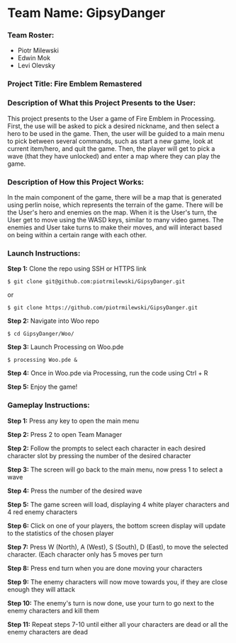 # Team Name: GipsyDanger

### Team Roster: 
* Piotr Milewski
* Edwin Mok
* Levi Olevsky

### Project Title: Fire Emblem Remastered

### Description of What this Project Presents to the User:
This project presents to the User a game of Fire Emblem in Processing. First, the use will be asked to pick a desired nickname, and then select a hero to be used in the game. Then, the user will be guided to a main menu to pick between several commands, such as start a new game, look at current item/hero, and quit the game. Then, the player will get to pick a wave (that they have unlocked) and enter a map where they can play the game.

### Description of How this Project Works:
In the main component of the game, there will be a map that is generated using perlin noise, which represents the terrain of the game. There will be the User's hero and enemies on the map. When it is the User's turn, the User get to move using the WASD keys, similar to many video games. The enemies and User take turns to make their moves, and will interact based on being within a certain range with each other.

### Launch Instructions:
**Step 1:** Clone the repo using SSH or HTTPS link
```
$ git clone git@github.com:piotrmilewski/GipsyDanger.git
```
or 
```
$ git clone https://github.com/piotrmilewski/GipsyDanger.git
```
**Step 2:** Navigate into Woo repo
```
$ cd GipsyDanger/Woo/
```
**Step 3:** Launch Processing on Woo.pde
```
$ processing Woo.pde &
```
**Step 4:** Once in Woo.pde via Processing, run the code using Ctrl + R

**Step 5:** Enjoy the game!
 
### Gameplay Instructions:
**Step 1:** Press any key to open the main menu

**Step 2:** Press 2 to open Team Manager

**Step 2:** Follow the prompts to select each character in each desired character slot by pressing the number of the desired character

**Step 3:** The screen will go back to the main menu, now press 1 to select a wave

**Step 4:** Press the number of the desired wave

**Step 5:** The game screen will load, displaying 4 white player characters and 4 red enemy characters

**Step 6:** Click on one of your players, the bottom screen display will update to the statistics of the chosen player

**Step 7:** Press W (North), A (West), S (South), D (East), to move the selected character. (Each character only has 5 moves per turn

**Step 8:** Press end turn when you are done moving your characters

**Step 9:** The enemy characters will now move towards you, if they are close enough they will attack

**Step 10:** The enemy's turn is now done, use your turn to go next to the enemy characters and kill them

**Step 11:** Repeat steps 7-10 until either all your characters are dead or all the enemy characters are dead
